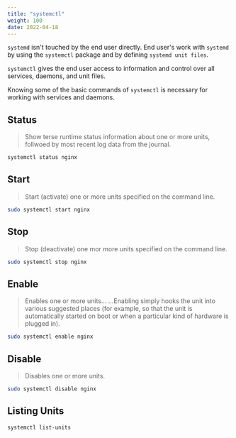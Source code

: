 ```yaml
---
title: "systemctl"
weight: 100
date: 2022-04-18
---
```


`systemd` isn't touched by the end user directly. End user's work with `systemd` by using the `systemctl` package and by defining `systemd unit files`.

`systemctl` gives the end user access to information and control over all services, daemons, and unit files.

Knowing some of the basic commands of `systemctl` is necessary for working with services and daemons.

## Status

> Show terse runtime status information about one or more units, follwoed by most recent log data from the journal.

```bash
systemctl status nginx
```

## Start

> Start (activate) one or more units specified on the command line.

```bash
sudo systemctl start nginx
```

## Stop

> Stop (deactivate) one mor more units specified on the command line.

```bash
sudo systemctl stop nginx
```

## Enable

> Enables one or more units... ...Enabling simply hooks the unit into various suggested places (for example, so that the unit is automatically started on boot or when a particular kind of hardware is plugged in).

```bash
sudo systemctl enable nginx
```

## Disable

> Disables one or more units.

```bash
sudo systemctl disable nginx
```

## Listing Units

```bash
systemctl list-units
```